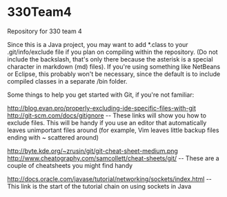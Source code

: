 330Team4
========

Repository for 330 team 4

Since this is a Java project, you may want to add \*.class to your
.git/info/exclude file if you plan on compiling within the repository. (Do not
include the backslash, that's only there because the asterisk is a special
character in markdown (md) files).  If you're using something like NetBeans or
Eclipse, this probably won't be necessary, since the default is to include
compiled classes in a separate /bin folder.




Some things to help you get started with Git, if you're not familiar:

http://blog.evan.pro/properly-excluding-ide-specific-files-with-git
http://git-scm.com/docs/gitignore
	-- 	These links will show you how to exclude files.  This will be handy if you
		use an editor that automatically leaves unimportant files around (for
		example, Vim leaves little backup files ending with ~ scattered around)

http://byte.kde.org/~zrusin/git/git-cheat-sheet-medium.png
http://www.cheatography.com/samcollett/cheat-sheets/git/
	-- 	These are a couple of cheatsheets you might find handy

http://docs.oracle.com/javase/tutorial/networking/sockets/index.html
	--	This link is the start of the tutorial chain on using sockets in Java
